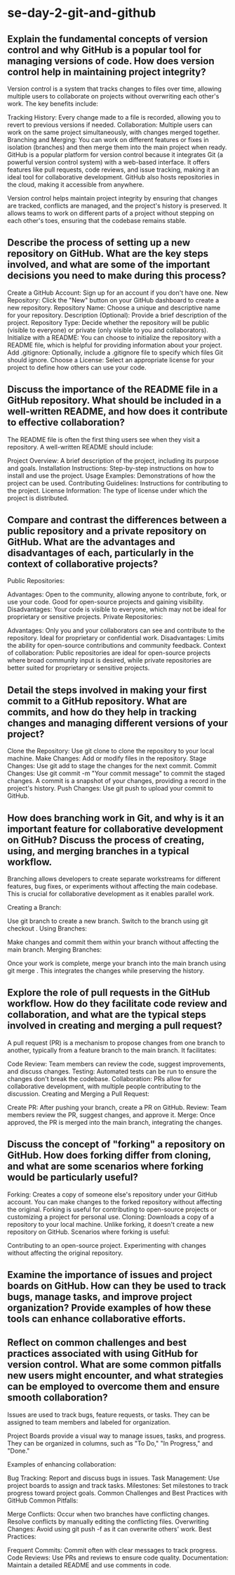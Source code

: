 # se-day-2-git-and-github
## Explain the fundamental concepts of version control and why GitHub is a popular tool for managing versions of code. How does version control help in maintaining project integrity?
Version control is a system that tracks changes to files over time, allowing multiple users to collaborate on projects without overwriting each other's work. The key benefits include:

Tracking History: Every change made to a file is recorded, allowing you to revert to previous versions if needed.
Collaboration: Multiple users can work on the same project simultaneously, with changes merged together.
Branching and Merging: You can work on different features or fixes in isolation (branches) and then merge them into the main project when ready.
GitHub is a popular platform for version control because it integrates Git (a powerful version control system) with a web-based interface. It offers features like pull requests, code reviews, and issue tracking, making it an ideal tool for collaborative development. GitHub also hosts repositories in the cloud, making it accessible from anywhere.

Version control helps maintain project integrity by ensuring that changes are tracked, conflicts are managed, and the project's history is preserved. It allows teams to work on different parts of a project without stepping on each other's toes, ensuring that the codebase remains stable.
## Describe the process of setting up a new repository on GitHub. What are the key steps involved, and what are some of the important decisions you need to make during this process?
Create a GitHub Account: Sign up for an account if you don't have one.
New Repository: Click the "New" button on your GitHub dashboard to create a new repository.
Repository Name: Choose a unique and descriptive name for your repository.
Description (Optional): Provide a brief description of the project.
Repository Type: Decide whether the repository will be public (visible to everyone) or private (only visible to you and collaborators).
Initialize with a README: You can choose to initialize the repository with a README file, which is helpful for providing information about your project.
Add .gitignore: Optionally, include a .gitignore file to specify which files Git should ignore.
Choose a License: Select an appropriate license for your project to define how others can use your code.
## Discuss the importance of the README file in a GitHub repository. What should be included in a well-written README, and how does it contribute to effective collaboration?
The README file is often the first thing users see when they visit a repository. A well-written README should include:

Project Overview: A brief description of the project, including its purpose and goals.
Installation Instructions: Step-by-step instructions on how to install and use the project.
Usage Examples: Demonstrations of how the project can be used.
Contributing Guidelines: Instructions for contributing to the project.
License Information: The type of license under which the project is distributed.
## Compare and contrast the differences between a public repository and a private repository on GitHub. What are the advantages and disadvantages of each, particularly in the context of collaborative projects?
Public Repositories:

Advantages: Open to the community, allowing anyone to contribute, fork, or use your code. Good for open-source projects and gaining visibility.
Disadvantages: Your code is visible to everyone, which may not be ideal for proprietary or sensitive projects.
Private Repositories:

Advantages: Only you and your collaborators can see and contribute to the repository. Ideal for proprietary or confidential work.
Disadvantages: Limits the ability for open-source contributions and community feedback.
Context of collaboration: Public repositories are ideal for open-source projects where broad community input is desired, while private repositories are better suited for proprietary or sensitive projects.
## Detail the steps involved in making your first commit to a GitHub repository. What are commits, and how do they help in tracking changes and managing different versions of your project?
Clone the Repository: Use git clone <repository-url> to clone the repository to your local machine.
Make Changes: Add or modify files in the repository.
Stage Changes: Use git add <file> to stage the changes for the next commit.
Commit Changes: Use git commit -m "Your commit message" to commit the staged changes. A commit is a snapshot of your changes, providing a record in the project's history.
Push Changes: Use git push to upload your commit to GitHub.
## How does branching work in Git, and why is it an important feature for collaborative development on GitHub? Discuss the process of creating, using, and merging branches in a typical workflow.
Branching allows developers to create separate workstreams for different features, bug fixes, or experiments without affecting the main codebase. This is crucial for collaborative development as it enables parallel work.

Creating a Branch:

Use git branch <branch-name> to create a new branch.
Switch to the branch using git checkout <branch-name>.
Using Branches:

Make changes and commit them within your branch without affecting the main branch.
Merging Branches:

Once your work is complete, merge your branch into the main branch using git merge <branch-name>. This integrates the changes while preserving the history.
## Explore the role of pull requests in the GitHub workflow. How do they facilitate code review and collaboration, and what are the typical steps involved in creating and merging a pull request?
A pull request (PR) is a mechanism to propose changes from one branch to another, typically from a feature branch to the main branch. It facilitates:

Code Review: Team members can review the code, suggest improvements, and discuss changes.
Testing: Automated tests can be run to ensure the changes don't break the codebase.
Collaboration: PRs allow for collaborative development, with multiple people contributing to the discussion.
Creating and Merging a Pull Request:

Create PR: After pushing your branch, create a PR on GitHub.
Review: Team members review the PR, suggest changes, and approve it.
Merge: Once approved, the PR is merged into the main branch, integrating the changes.
## Discuss the concept of "forking" a repository on GitHub. How does forking differ from cloning, and what are some scenarios where forking would be particularly useful?
Forking: Creates a copy of someone else's repository under your GitHub account. You can make changes to the forked repository without affecting the original. Forking is useful for contributing to open-source projects or customizing a project for personal use.
Cloning: Downloads a copy of a repository to your local machine. Unlike forking, it doesn't create a new repository on GitHub.
Scenarios where forking is useful:

Contributing to an open-source project.
Experimenting with changes without affecting the original repository.
## Examine the importance of issues and project boards on GitHub. How can they be used to track bugs, manage tasks, and improve project organization? Provide examples of how these tools can enhance collaborative efforts.

## Reflect on common challenges and best practices associated with using GitHub for version control. What are some common pitfalls new users might encounter, and what strategies can be employed to overcome them and ensure smooth collaboration?
Issues are used to track bugs, feature requests, or tasks. They can be assigned to team members and labeled for organization.

Project Boards provide a visual way to manage issues, tasks, and progress. They can be organized in columns, such as "To Do," "In Progress," and "Done."

Examples of enhancing collaboration:

Bug Tracking: Report and discuss bugs in issues.
Task Management: Use project boards to assign and track tasks.
Milestones: Set milestones to track progress toward project goals.
Common Challenges and Best Practices with GitHub
Common Pitfalls:

Merge Conflicts: Occur when two branches have conflicting changes. Resolve conflicts by manually editing the conflicting files.
Overwriting Changes: Avoid using git push -f as it can overwrite others' work.
Best Practices:

Frequent Commits: Commit often with clear messages to track progress.
Code Reviews: Use PRs and reviews to ensure code quality.
Documentation: Maintain a detailed README and use comments in code.
